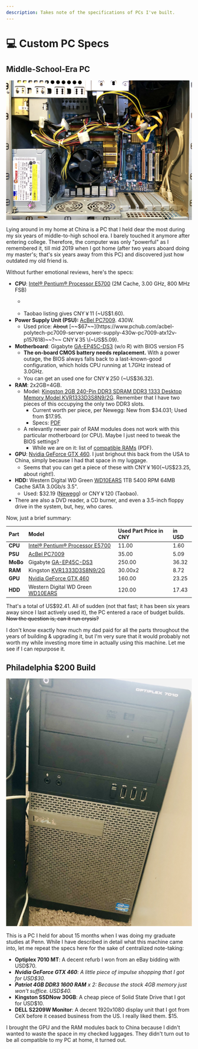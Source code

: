 ```yaml
---
description: Takes note of the specifications of PCs I've built.
---
```


# 💻 Custom PC Specs

## Middle-School-Era PC

![](../.gitbook/assets/img_8315%20%281%29.jpg)

Lying around in my home at China is a PC that I held dear the most during my six years of middle-to-high school era. I barely touched it anymore after entering college. Therefore, the computer was only "powerful" as I remembered it, till mid 2019 when I got home \(after two years aboard doing my master's; that's six years away from this PC\) and discovered just how outdated my old friend is.

Without further emotional reviews, here's the specs:

* **CPU**: [Intel® Pentium® Processor E5700](https://ark.intel.com/content/www/us/en/ark/products/42801/intel-pentium-processor-e5700-2m-cache-3-00-ghz-800-mhz-fsb.html) \(2M Cache, 3.00 GHz, 800 MHz FSB\)
  * ~~~~[~~Second-hand listings on Amazon~~](https://www.amazon.com/gp/offer-listing/B003WQ0L12/ref=dp_olp_0?ie=UTF8&condition=all) ~~suggest a wide range of price. I'd say mine is worth $20.~~
  * Taobao listing gives CNY￥11 \(~US$1.60\).
* **Power Supply Unit \(PSU\):** [AcBel PC7009](http://www.acbel.com/eng/Product.aspx?id=48&&sd=31&&pid=179). 430W. 
  * Used price: ~~About~~ [~~$67~~](https://www.pchub.com/acbel-polytech-pc7009-server-power-supply-430w-pc7009-atx12v-p157618)~~?~~ CNY￥35 \(~US$5.09\).
* **Motherboard**: Gigabyte [GA-EP45C-DS3](https://www.gigabyte.com/Motherboard/GA-EP45C-DS3-rev-10#ov) \(w/o R\) with BIOS version F5
  * **The on-board CMOS battery needs replacement.** With a power outage, the BIOS always falls back to a last-known-good configuration, which holds CPU running at 1.7GHz instead of 3.0GHz.
  * You can get an used one for CNY￥250 \(~US$36.32\).
* **RAM**: 2x2GB=4GB. 
  * Model: [Kingston 2GB 240-Pin DDR3 SDRAM DDR3 1333 Desktop Memory Model KVR1333D3S8N9/2G](https://www.newegg.com/kingston-2gb-240-pin-ddr3-sdram/p/N82E16820139640?Description=KVR1333D3S8N9%2f2G&cm_re=KVR1333D3S8N9%2f2G-_-20-139-640-_-Product). Remember that I have two pieces of this occupying the only two DDR3 slots.
    * Current worth per piece, per Newegg: New from $34.031; Used from $17.95.
    * Specs: [PDF](https://www.kingston.com/datasheets/kvr1333d3s8n9_2g.pdf)
  * A relevantly newer pair of RAM modules does not work with this particular motherboard \(or CPU\). Maybe I just need to tweak the BIOS settings?
    * While we are on it: list of [compatible RAMs](http://download.gigabyte.cn/FileList/Memory/motherboard_memory_ga-ep45c-ds3.pdf) \(PDF\).
* **GPU**: [Nvidia GeForce GTX 460](https://www.geforce.com/hardware/desktop-gpus/geforce-gtx-460). I just brighout this back from the USA to China, simply because I had that space in my luggage. 
  * Seems that you can get a piece of these with CNY￥160\(~US$23.25, about right!\).
* **HDD:** Western Digital WD Green [WD10EARS](http://products.wdc.com/library/SpecSheet/ENG/2879-701229.pdf) 1TB 5400 RPM 64MB Cache SATA 3.0Gb/s 3.5". 
  * Used: $32.19 \([Newegg](https://www.newegg.com/p/N82E16822136490)\) or CNY￥120 \(Taobao\).
* There are also a DVD reader, a CD burner, and even a 3.5-inch floppy drive in the system, but, hey, who cares.

Now, just a brief summary:

| Part | Model | Used Part Price in CNY | in USD |
| :--- | :--- | :--- | :--- |
| **CPU** | [Intel® Pentium® Processor E5700](https://ark.intel.com/content/www/us/en/ark/products/42801/intel-pentium-processor-e5700-2m-cache-3-00-ghz-800-mhz-fsb.html) | 11.00 | 1.60 |
| **PSU** | [AcBel PC7009](http://www.acbel.com/eng/Product.aspx?id=48&&sd=31&&pid=179) | 35.00 | 5.09 |
| **MoBo** | Gigabyte [GA-EP45C-DS3](https://www.gigabyte.com/Motherboard/GA-EP45C-DS3-rev-10#ov) | 250.00 | 36.32 |
| **RAM** | Kingston [KVR1333D3S8N9/2G](https://www.newegg.com/kingston-2gb-240-pin-ddr3-sdram/p/N82E16820139640?Description=KVR1333D3S8N9%2f2G&cm_re=KVR1333D3S8N9%2f2G-_-20-139-640-_-Product) | 30.00x2 | 8.72 |
| **GPU** | [Nvidia GeForce GTX 460](https://www.geforce.com/hardware/desktop-gpus/geforce-gtx-460) | 160.00 | 23.25 |
| **HDD** | Western Digital WD Green [WD10EARS](http://products.wdc.com/library/SpecSheet/ENG/2879-701229.pdf) | 120.00 | 17.43 |

That's a total of US$92.41. All of sudden \(not that fast; it has been six years away since I last actively used it\), the PC entered a race of budget builds. ~~Now the question is, can it run crysis?~~

I don't know exactly how much my dad paid for all the parts throughout the years of building & upgrading it, but I'm very sure that it would probably not worth my while investing more time in actually using this machine. Let me see if I can repurpose it.

## Philadelphia $200 Build

![](../.gitbook/assets/img_7481.jpg)

This is a PC I held for about 15 months when I was doing my graduate studies at Penn. While I have described in detail what this machine came into, let me repeat the specs here for the sake of centralized note-taking:

* **Optiplex 7010 MT**: A decent refurb I won from an eBay bidding with USD$70.
* _**Nvidia GeForce GTX 460**: A little piece of impulse shopping that I got for USD$30._
* _**Patriot 4GB DDR3 1600 RAM** x 2: Because the stock 4GB memory just won't suffice. USD$40._
* **Kingston SSDNow 30GB**: A cheap piece of Solid State Drive that I got for USD$10.
* **DELL S2209W Monitor**: A decent 1920x1080 display unit that I got from CeX before it ceased business from the US. I really liked them. $15.

I brought the GPU and the RAM modules back to China because I didn't wanted to waste the space in my checked luggages. They didn't turn out to be all compatible to my PC at home, it turned out.



